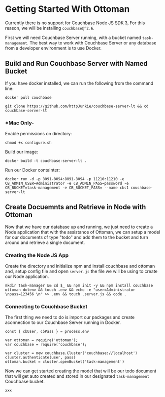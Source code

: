 # Getting Started With Ottoman

Currently there is no support for Couchbase Node JS SDK 3, For this reason, we will be installing `couchbase@^2.6`. 

First we will need Couchbase Server running, with a bucket named `task-management`. The best way to work with Couchbase Server or any database from a developer environment is to use Docker.

## Build and Run Couchbase Server with Named Bucket

If you have docker installed, we can run the following from the command line:

```
docker pull couchbase
```

```
git clone https://github.com/httpJunkie/couchbase-server-lt && cd couchbase-server-lt
```

### *Mac Only-

Enable permissions on directory:

```
chmod +x configure.sh
```

Build our image:

```
docker build -t couchbase-server-lt .
```

Run our Docker containter:

```
docker run -d -p 8091-8094:8091-8094 -p 11210:11210 -e CB_ADMIN_USER=Administrator -e CB_ADMIN_PASS=password -e CB_BUCKET=task-management -e CB_BUCKET_PASS= --name cbs1 couchbase-server-lt
```

## Create Docuemnts and Retrieve in Node with Ottoman

Now that we have our database up and running, we just need to create a Node application that with the assistance of Ottoman, we can setup a model for our documents of type "todo" and add them to the bucket and turn around and retrieve a single document.

### Creating the Node JS App

Create the directory and initialize npm and install couchbase and ottoman and, setup config file and open `server.js` the file we will be using to create our Node application.

```
mkdir task-manager && cd $_ && npm init -y && npm install couchbase ottoman dotenv && touch .env && echo -e "user=Administrator \npass=123456 \n" >> .env && touch .server.js && code .
```

### Connecting to Couchbase Bucket

The first thing we need to do is import our packages and create aconnection to our Couchbase Server running in Docker.


```require('dotenv').config()
const { cbUser, cbPass } = process.env

var ottoman = require('ottoman');
var couchbase = require('couchbase');

var cluster = new couchbase.Cluster('couchbase://localhost')
cluster.authenticate(user, pass)
ottoman.bucket = cluster.openBucket('task-management')
```

Now we can get started creating the model that will be our todo document that will get auto created and stored in our designated `task-management` Couchbase bucket.

```
xxx
```
